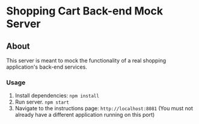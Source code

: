 # Shopping Cart Back-end Mock Server

## About
This server is meant to mock the functionality of a real shopping application's back-end services. 

### Usage
1. Install dependencies: `npm install`
2. Run server. `npm start`
3. Navigate to the instructions page: `http://localhost:8081` (You must not already have a different application running on this port)